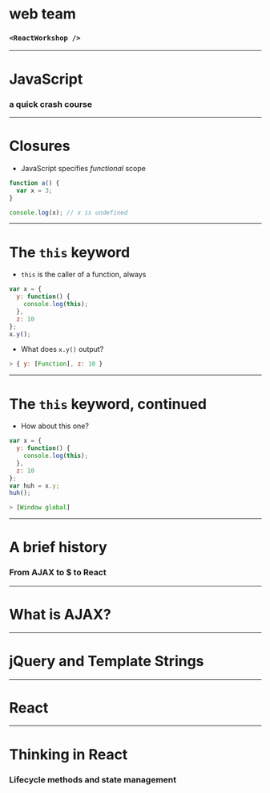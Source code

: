 # web team
### `<ReactWorkshop />`

---

# JavaScript
### a quick crash course

***

# Closures
- JavaScript specifies _functional_ scope

```javascript
function a() {
  var x = 3;
}

console.log(x); // x is undefined

```

***

# The `this` keyword

- `this` is the caller of a function, always

```javascript
var x = {
  y: function() {
    console.log(this);
  },
  z: 10
};
x.y();
```

- What does `x.y()` output?

<!-- .element: class="fragment" -->

```javascript
> { y: [Function], z: 10 }
```
<!-- .element: class="fragment" -->

***

# The `this` keyword, continued

- How about this one?

```javascript
var x = {
  y: function() {
    console.log(this);
  },
  z: 10
};
var huh = x.y;
huh();
```
<!-- .element: class="fragment" -->

```javascript
> [Window global]
```
<!-- .element: class="fragment" -->

---

# A brief history
### From AJAX to $ to React

***

# What is AJAX?

***

# jQuery and Template Strings

***

# React

---

# Thinking in React
### Lifecycle methods and state management